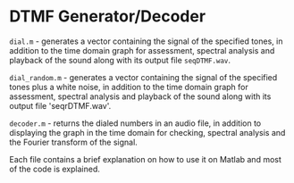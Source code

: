 # DTMF Generator/Decoder

```dial.m``` - generates a vector containing the signal of the specified tones, in addition to the time domain graph for assessment, spectral analysis and playback of the sound along with its output file ```seqDTMF.wav```.

```dial_random.m``` - generates a vector containing the signal of the specified tones plus a white noise, in addition to the time domain graph for assessment, spectral analysis and playback of the sound along with its output file 'seqrDTMF.wav'.

```decoder.m``` - returns the dialed numbers in an audio file, in addition to displaying the graph in the time domain for checking, spectral analysis and the Fourier transform of the signal.

Each file contains a brief explanation on how to use it on Matlab and most of the code is explained.

